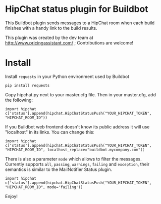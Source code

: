 HipChat status plugin for Buildbot
==================================

This Buildbot plugin sends messages to a HipChat room when each build finishes with a handy link to the build results.

This plugin was created by the dev team at http://www.pricingassistant.com/ ; Contributions are welcome!


Install
=======

Install `requests` in your Python environment used by Buildbot

```
pip install requests
```

Copy hipchat.py next to your master.cfg file. Then in your master.cfg, add the following:

```
import hipchat
c['status'].append(hipchat.HipChatStatusPush("YOUR_HIPCHAT_TOKEN", "HIPCHAT_ROOM_ID"))
```

If you Buildbot web frontend doesn't know its public address it will use "localhost" in its links. You can change this:

```
import hipchat
c['status'].append(hipchat.HipChatStatusPush("YOUR_HIPCHAT_TOKEN", "HIPCHAT_ROOM_ID", localhost_replace="buildbot.mycompany.com"))
```

There is also a parameter `mode` which allows to filter the messages. Currently supports `all`, `passing`, `warnings`, `failing` and `exception`, their semantics is similar to the MailNotifier Status plugin.

```
import hipchat
c['status'].append(hipchat.HipChatStatusPush("YOUR_HIPCHAT_TOKEN", "HIPCHAT_ROOM_ID", mode='failing'))
```

Enjoy!
